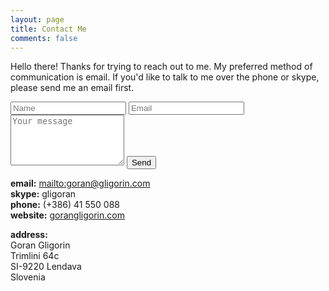 ```yaml
---
layout: page
title: Contact Me
comments: false
---
```


Hello there! Thanks for trying to reach out to me. My preferred method of communication is email. If you'd like to talk to me over the phone or skype, please send me an email first.

<form id="contact" action="//formspree.io/goran@gligorin.com" method="POST">
    <input type="text" name="name" placeholder="Name">
    <input type="email" name="email" placeholder="Email">
    <textarea name="message" placeholder="Your message" rows="5"></textarea>
    <button type="submit">Send</button>
    <input type="text" name="_gotcha" style="display:none" />
    <input type="hidden" name="_next" value="/contact/thanks" />
</form>

**email:** <mailto:goran@gligorin.com> <br />
**skype:** gligoran <br />
**phone:** (+386) 41 550 088 <br />
**website:** [gorangligorin.com](http://gorangligorin.com)

**address:** <br />
Goran Gligorin <br />
Trimlini 64c <br />
SI-9220 Lendava <br />
Slovenia

